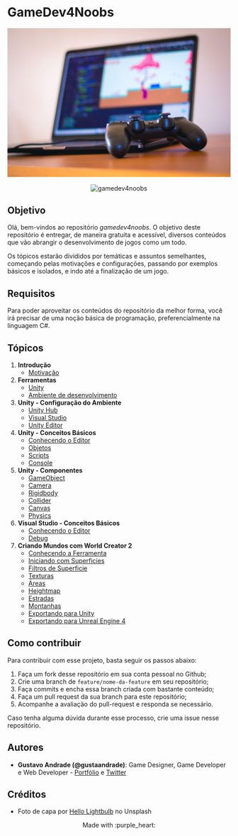 # GameDev4Noobs

![Photo by Hello Lightbulb on Unsplash](./assets/intro.jpg)

<p align="center">
  <img src="https://img.shields.io/github/license/gustaandrade/gamedev4noobs" alt="gamedev4noobs">
</p>

## Objetivo

Olá, bem-vindos ao repositório _gamedev4noobs_. O objetivo deste repositório é entregar, de maneira gratuita e acessível, diversos conteúdos que vão abrangir o desenvolvimento de jogos como um todo.

Os tópicos estarão divididos por temáticas e assuntos semelhantes, começando pelas motivações e configurações, passando por exemplos básicos e isolados, e indo até a finalização de um jogo.

## Requisitos

Para poder aproveitar os conteúdos do repositório da melhor forma, você irá precisar de uma noção básica de programação, preferencialmente na linguagem C#.

## Tópicos

1. **Introdução**
   - [Motivação](./topics/1-Introducao/Introducao.md)
2. **Ferramentas**
   - [Unity](./topics/2-Ferramentas/Unity.md)
   - [Ambiente de desenvolvimento](./topics/2-Ferramentas/Editor.md)
3. **Unity - Configuração do Ambiente**
   - [Unity Hub](./topics/3-Ambiente/UnityHub.md)
   - [Visual Studio](./topics/3-Ambiente/VisualStudio.md)
   - [Unity Editor](./topics/3-Ambiente/UnityEditor.md)
4. **Unity - Conceitos Básicos**
   - [Conhecendo o Editor]()
   - [Objetos]()
   - [Scripts]()
   - [Console]()
5. **Unity - Componentes**
   - [GameObject]()
   - [Camera]()
   - [Rigidbody]()
   - [Collider]()
   - [Canvas]()
   - [Physics]()
6. **Visual Studio - Conceitos Básicos**
   - [Conhecendo o Editor]()
   - [Debug]()
7. **Criando Mundos com World Creator 2**
   - [Conhecendo a Ferramenta](./topics/7-World/1-Ferramenta.md)
   - [Iniciando com Superficies](./topics/7-World/2-Superficie.md)
   - [Filtros de Superficie](./topics/7-World/3-Filtros.md)
   - [Texturas](./topics/7-World/4-Texturas.md)
   - [Áreas](./topics/7-World/5-Areas.md)
   - [Heightmap](./topics/7-World/6-Heightmap.md)
   - [Estradas](./topics/7-World/7-Estradas.md)
   - [Montanhas](./topics/7-World/8-Montanhas.md)
   - [Exportando para Unity](./topics/7-World/9-Unity.md)
   - [Exportando para Unreal Engine 4](./topics/7-World/10-UE4.md)

## Como contribuir

Para contribuir com esse projeto, basta seguir os passos abaixo:

1. Faça um fork desse repositório em sua conta pessoal no Github;
2. Crie uma branch de `feature/nome-da-feature` em seu repositório;
3. Faça commits e encha essa branch criada com bastante conteúdo;
4. Faça um pull request da sua branch para este repositório;
5. Acompanhe a avaliação do pull-request e responda se necessário.

Caso tenha alguma dúvida durante esse processo, crie uma issue nesse repositório.

## Autores

- **Gustavo Andrade (@gustaandrade)**: Game Designer, Game Developer e Web Developer - [Portfólio](https://gustavoandrade.design) e [Twitter](https://twitter.com/gustaandrade)

## Créditos

- Foto de capa por [Hello Lightbulb](https://unsplash.com/@hellolightbulb) no Unsplash

<p align="center">
   Made with :purple_heart:
</p>
